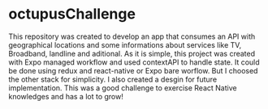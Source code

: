 # octupusChallenge
This repository was created to develop an app that consumes an API with geographical locations and some informations about services like TV,
Broadband, landline and aditional. As it is simple, this project was created with Expo managed workflow and used contextAPI to handle state. 
It could be done using redux and react-native  or Expo bare worflow. But I choosed the other stack for simplicity. I also created a desgin for
future implementation. This was a good challenge to exercise React Native knowledges and has a lot to grow!
